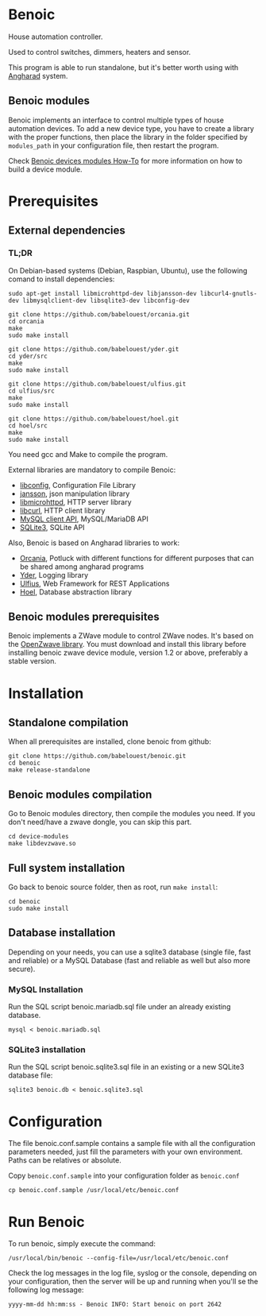 # Benoic

House automation controller.

Used to control switches, dimmers, heaters and sensor.

This program is able to run standalone, but it's better worth using with [Angharad](https://github.com/babelouest/angharad) system.

## Benoic modules

Benoic implements an interface to control multiple types of house automation devices. To add a new device type, you have to create a library with the proper functions, then place the library in the folder specified by `modules_path` in your configuration file, then restart the program.

Check [Benoic devices modules How-To](device-modules/README.md) for more information on how to build a device module.

# Prerequisites

## External dependencies

### TL;DR

On Debian-based systems (Debian, Raspbian, Ubuntu), use the following comand to install dependencies:

```shell
sudo apt-get install libmicrohttpd-dev libjansson-dev libcurl4-gnutls-dev libmysqlclient-dev libsqlite3-dev libconfig-dev

git clone https://github.com/babelouest/orcania.git
cd orcania
make
sudo make install

git clone https://github.com/babelouest/yder.git
cd yder/src
make
sudo make install

git clone https://github.com/babelouest/ulfius.git
cd ulfius/src
make
sudo make install

git clone https://github.com/babelouest/hoel.git
cd hoel/src
make
sudo make install
```

You need gcc and Make to compile the program.

External libraries are mandatory to compile Benoic:
- [libconfig](http://www.hyperrealm.com/libconfig/), Configuration File Library
- [jansson](http://www.digip.org/jansson/), json manipulation library
- [libmicrohttpd](https://www.gnu.org/software/libmicrohttpd/), HTTP server library
- [libcurl](https://curl.haxx.se/libcurl/), HTTP client library
- [MySQL client API](https://dev.mysql.com/doc/refman/5.7/en/c-api.html), MySQL/MariaDB API
- [SQLite3](https://www.sqlite.org/), SQLite API

Also, Benoic is based on Angharad libraries to work:
- [Orcania](https://github.com/babelouest/orcania), Potluck with different functions for different purposes that can be shared among angharad programs
- [Yder](https://github.com/babelouest/yder), Logging library
- [Ulfius](https://github.com/babelouest/ulfius), Web Framework for REST Applications
- [Hoel](https://github.com/babelouest/hoel), Database abstraction library

## Benoic modules prerequisites

Benoic implements a ZWave module to control ZWave nodes. It's based on the [OpenZwave library](http://www.openzwave.net/). You must download and install this library before installing benoic zwave device module, version 1.2 or above, preferably a stable version.

# Installation

## Standalone compilation

When all prerequisites are installed, clone benoic from github:

```shell
git clone https://github.com/babelouest/benoic.git
cd benoic
make release-standalone
```

## Benoic modules compilation

Go to Benoic modules directory, then compile the modules you need. If you don't need/have a zwave dongle, you can skip this part.

```shell
cd device-modules
make libdevzwave.so
```

## Full system installation

Go back to benoic source folder, then as root, run `make install`:

```shell
cd benoic
sudo make install
```

## Database installation

Depending on your needs, you can use a sqlite3 database (single file, fast and reliable) or a MySQL Database (fast and reliable as well but also more secure).

### MySQL Installation

Run the SQL script benoic.mariadb.sql file under an already existing database.

```shell
mysql < benoic.mariadb.sql
```

### SQLite3 installation

Run the SQL script benoic.sqlite3.sql file in an existing or a new SQLite3 database file:
```shell
sqlite3 benoic.db < benoic.sqlite3.sql
```

# Configuration

The file benoic.conf.sample contains a sample file with all the configuration parameters needed, just fill the parameters with your own environment. Paths can be relatives or absolute.

Copy `benoic.conf.sample` into your configuration folder as `benoic.conf`

```shell
cp benoic.conf.sample /usr/local/etc/benoic.conf
```

# Run Benoic

To run benoic, simply execute the command:

```shell
/usr/local/bin/benoic --config-file=/usr/local/etc/benoic.conf
```

Check the log messages in the log file, syslog or the console, depending on your configuration, then the server will be up and running when you'll se the following log message:

```log
yyyy-mm-dd hh:mm:ss - Benoic INFO: Start benoic on port 2642
```
